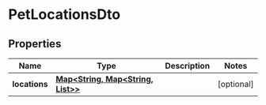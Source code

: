 
# PetLocationsDto

## Properties

Name | Type | Description | Notes
------------ | ------------- | ------------- | -------------
**locations** | [**Map<String, Map<String, List<Double>>>**](Map.md) |  |  [optional]



